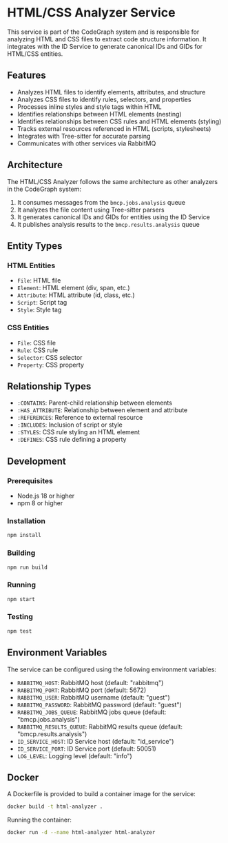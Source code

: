 # HTML/CSS Analyzer Service

This service is part of the CodeGraph system and is responsible for analyzing HTML and CSS files to extract code structure information. It integrates with the ID Service to generate canonical IDs and GIDs for HTML/CSS entities.

## Features

- Analyzes HTML files to identify elements, attributes, and structure
- Analyzes CSS files to identify rules, selectors, and properties
- Processes inline styles and style tags within HTML
- Identifies relationships between HTML elements (nesting)
- Identifies relationships between CSS rules and HTML elements (styling)
- Tracks external resources referenced in HTML (scripts, stylesheets)
- Integrates with Tree-sitter for accurate parsing
- Communicates with other services via RabbitMQ

## Architecture

The HTML/CSS Analyzer follows the same architecture as other analyzers in the CodeGraph system:

1. It consumes messages from the `bmcp.jobs.analysis` queue
2. It analyzes the file content using Tree-sitter parsers
3. It generates canonical IDs and GIDs for entities using the ID Service
4. It publishes analysis results to the `bmcp.results.analysis` queue

## Entity Types

### HTML Entities

- `File`: HTML file
- `Element`: HTML element (div, span, etc.)
- `Attribute`: HTML attribute (id, class, etc.)
- `Script`: Script tag
- `Style`: Style tag

### CSS Entities

- `File`: CSS file
- `Rule`: CSS rule
- `Selector`: CSS selector
- `Property`: CSS property

## Relationship Types

- `:CONTAINS`: Parent-child relationship between elements
- `:HAS_ATTRIBUTE`: Relationship between element and attribute
- `:REFERENCES`: Reference to external resource
- `:INCLUDES`: Inclusion of script or style
- `:STYLES`: CSS rule styling an HTML element
- `:DEFINES`: CSS rule defining a property

## Development

### Prerequisites

- Node.js 18 or higher
- npm 8 or higher

### Installation

```bash
npm install
```

### Building

```bash
npm run build
```

### Running

```bash
npm start
```

### Testing

```bash
npm test
```

## Environment Variables

The service can be configured using the following environment variables:

- `RABBITMQ_HOST`: RabbitMQ host (default: "rabbitmq")
- `RABBITMQ_PORT`: RabbitMQ port (default: 5672)
- `RABBITMQ_USER`: RabbitMQ username (default: "guest")
- `RABBITMQ_PASSWORD`: RabbitMQ password (default: "guest")
- `RABBITMQ_JOBS_QUEUE`: RabbitMQ jobs queue (default: "bmcp.jobs.analysis")
- `RABBITMQ_RESULTS_QUEUE`: RabbitMQ results queue (default: "bmcp.results.analysis")
- `ID_SERVICE_HOST`: ID Service host (default: "id_service")
- `ID_SERVICE_PORT`: ID Service port (default: 50051)
- `LOG_LEVEL`: Logging level (default: "info")

## Docker

A Dockerfile is provided to build a container image for the service:

```bash
docker build -t html-analyzer .
```

Running the container:

```bash
docker run -d --name html-analyzer html-analyzer